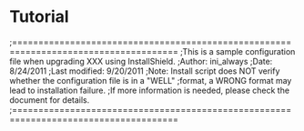 # Tutorial
;=====================================================================================
;This is a sample configuration file when upgrading XXX using InstallShield.
;Author:        ini_always
;Date:          8/24/2011
;Last modified: 9/20/2011
;Note: Install script does NOT verify whether the configuration file is in a "WELL"
;format, a WRONG format may lead to installation failure.
;If more information is needed, please check the document for details.
;=====================================================================================